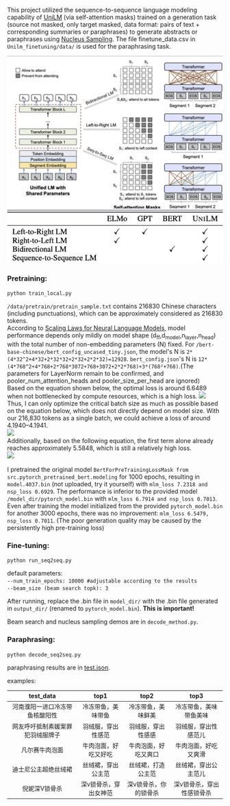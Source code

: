 This project utilized the sequence-to-sequence language modeling capability of [UniLM](https://arxiv.org/abs/1905.03197) (via self-attention masks) trained on a generation task (source not masked, only target masked, data format: pairs of text + corresponding summaries or paraphrases) to generate abstracts or paraphrases using [Nucleus Sampling](https://arxiv.org/abs/1904.09751). The file finetune_data.csv in ```Unilm_finetuning/data/``` is used for the paraphrasing task.

![](https://github.com/WillongWANG/Awesome-NLP-projects-updating-/blob/main/Unilm/p1.png)   
![](https://github.com/WillongWANG/Awesome-NLP-projects-updating-/blob/main/Unilm/p2.png)

### Pretraining:
```
python train_local.py
```
```/data/pretrain/pretrain_sample.txt``` contains 216830 Chinese characters (including punctuations), which can be approximately considered as 216830 tokens.  
According to [Scaling Laws for Neural Language Models](https://arxiv.org/pdf/2001.08361), model performance depends only mildly on model shape (d<sub>ff</sub>,d<sub>model</sub>,n<sub>layer</sub>,n<sub>head</sub>) with the total number of non-embedding parameters (N) fixed. For ```/bert-base-chinese/bert_config_uncased_tiny.json```, the model's N is ```2*(4*32^2+4*32+2*32*32+2*32+2*2*32)=12928```. ```bert_config.json```'s N is ```12*(4*768^2+4*768+2*768*3072+768+3072+2*2*768)+3*(768²+768)```.(The parameters for LayerNorm remain to be confirmed, and pooler_num_attention_heads and pooler_size_per_head are ignored)  
Based on the equation shown below, the optimal loss is around 6.6489 when not bottlenecked by compute resources, which is a high loss.
![](https://github.com/WillongWANG/Awesome-LLM-NLP-projects-updating-/blob/main/Unilm/1.png)  
Thus, I can only optimize the critical batch size as much as possible based on the equation below, which does not directly depend on model size. With our 216,830 tokens as a single batch, we could achieve a loss of around 4.1940–4.1941.  
![](https://github.com/WillongWANG/Awesome-LLM-NLP-projects-updating-/blob/main/Unilm/2.png)  
Additionally, based on the following equation, the first term alone already reaches approximately 5.5848, which is still a relatively high loss.  
![](https://github.com/WillongWANG/Awesome-LLM-NLP-projects-updating-/blob/main/Unilm/3.png)  

I pretrained the original model ```BertForPreTrainingLossMask from src.pytorch_pretrained_bert.modeling``` for 1000 epochs, resulting in ```model.4037.bin``` (not uploaded, try it yourself) with ```mlm_loss 7.2318 and nsp_loss 0.6929```. The performance is inferior to the provided model ```/model_dir/pytorch_model.bin``` with ```mlm_loss 6.7914 and nsp_loss 0.7013```. Even after training the model initialized from the provided ```pytorch_model.bin``` for another 3000 epochs, there was no improvement: ```mlm_loss 6.5479, nsp_loss 0.7011```. (The poor generation quality may be caused by the persistently high pre-training loss)

### Fine-tuning:
```
python run_seq2seq.py
```
default parameters:  
```--num_train_epochs: 10000 #adjustable according to the results```  
```--beam_size (beam search topk): 3```

After running, replace the .bin file in ```model_dir/``` with the .bin file generated in ```output_dir/``` (renamed to ```pytorch_model.bin```). **This is important!**

Beam search and nucleus sampling demos are in ```decode_method.py```.

### Paraphrasing:
```
python decode_seq2seq.py
```

paraphrasing results are in [test.json](https://github.com/WillongWANG/Awesome-NLP-projects-updating-/blob/main/Unilm/Unilm_finetuning/data/test.json).  

examples:

| test_data | top1 | top2 | top3 |
| :-------: | :--: | :--: | :--: |
| 河南濮阳一进口冷冻带鱼核酸阳性 | 冷冻带鱼，美味带鱼 | 冷冻带鱼，美味鲜美 | 冷冻带鱼，美味带鱼美味 |
| 网友呼吁抵制素媛案罪犯羽绒服牌子 | 羽绒服，穿出性感范 | 羽绒服，穿出性感感 | 羽绒服，穿出性感范儿 |
| 凡尔赛牛肉泡面 | 牛肉泡面，好吃又好吃 | 牛肉泡面，好吃又爽口 | 牛肉泡面，好吃又爽滑 |
| 迪士尼公主超绝丝绒裙 | 丝绒裙，穿出公主范 | 丝绒裙，打造公主范 | 丝绒裙，穿出公主范儿 |
| 倪妮深V锁骨杀| 深v锁骨杀，穿出女神范 | 深v锁骨杀，你的锁骨杀 | 深v锁骨杀，穿出性感锁骨杀 |

